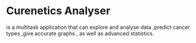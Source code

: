 # Curenetics Analyser 
is a multitask application that can explore and analyse data ,predict cancer types ,give accurate graphs , as well as advanced statistics.
 
